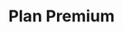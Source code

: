 ---
type: pricing
title: Plan Premium
description: Solución completa y personalizada para empresas que requieren funcionalidades avanzadas y estrategias detalladas.
pricing:
    initial: null
    subscription: null
    subsInfo: Los precios se calculan en base a las necesidades del cliente
feat: 
    - Todo lo del Plan Avanzado
    - Desarrollo Personalizado
    - E-commerce Avanzado
    - Análisis y Consultoría
    - Integraciones Complejas
    - Optimización SEO Avanzada
    - Marketing Digital
    - Soporte Prioritario y Dedicado
    - Capacitación Continua
benefits:
    - Solución integral y altamente personalizada.
    - Crecimiento significativo del negocio con estrategias avanzadas.
    - Control total y preciso sobre la presencia en línea.
    - Mejora continua y adaptación a las nuevas tendencias del mercado.
    - Atención y soporte de primera calidad.
cta: Cotiza con nosotros
link: https://wa.link/c2a73x
---